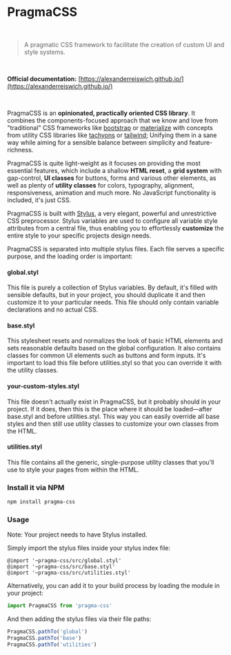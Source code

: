 # PragmaCSS

<br>

> A pragmatic CSS framework to facilitate the creation of custom UI and style systems.

<br>

**Official documentation:** [https://alexanderreiswich.github.io/](https://alexanderreiswich.github.io/)

<br>

PragmaCSS is an **opinionated, practically oriented CSS library**. It combines the components-focused approach that we
know and love from "traditional" CSS frameworks like [bootstrap](https://getbootstrap.com/) or
[materialize](https://materializecss.com) with concepts from utility CSS libraries like [tachyons](https://tachyons.io/)
or [tailwind](https://tailwindcss.com/); Unifying them in a sane way while aiming for a sensible balance between
simplicity and feature-richness.

PragmaCSS is quite light-weight as it focuses on providing the most essential features, which include a
shallow **HTML reset**, a **grid system** with gap-control, **UI classes** for buttons, forms and
various other elements, as well as plenty of **utility classes** for colors, typography, alignment,
responsiveness, animation and much more. No JavaScript functionality is included, it's just CSS.

PragmaCSS is built with [Stylus](http://stylus-lang.com), a very elegant, powerful and unrestrictive CSS
preprocessor. Stylus variables are used to configure all variable style attributes from a central file,
thus enabling you to effortlessly **customize** the entire style to your specific projects design needs.

PragmaCSS is separated into multiple stylus files. Each file serves a specific purpose, and the loading order
is important:

#### global.styl
This file is purely a collection of Stylus variables. By default, it's filled with sensible defaults,
but in your project, you should duplicate it and then customize it to your particular needs.
This file should only contain variable declarations and no actual CSS.

#### base.styl
This stylesheet resets and normalizes the look of basic HTML elements and sets reasonable defaults based on
the global configuration. It also contains classes for common UI elements such as buttons and form inputs.
It's important to load this file before utilities.styl so that you can override it with the utility classes.

#### your-custom-styles.styl
This file doesn't actually exist in PragmaCSS, but it probably should in your project. If it does, then this is
the place where it should be loaded&mdash;after base.styl and before utilities.styl. This way you can easily
override all base styles and then still use utility classes to customize your own classes from the HTML.

#### utilities.styl
This file contains all the generic, single-purpose utility classes that you'll use to style your pages
from within the HTML.

### Install it via NPM

```bash
npm install pragma-css
```

### Usage

Note: Your project needs to have Stylus installed.

Simply import the stylus files inside your stylus index file:

```stylus
@import '~pragma-css/src/global.styl'
@import '~pragma-css/src/base.styl'
@import '~pragma-css/src/utilities.styl'
```

Alternatively, you can add it to your build process by loading the module in your project:

```javascript
import PragmaCSS from 'pragma-css'
```

And then adding the stylus files via their file paths:

```javascript
PragmaCSS.pathTo('global')
PragmaCSS.pathTo('base')
PragmaCSS.pathTo('utilities')
```
